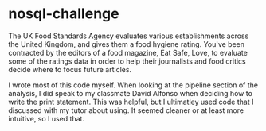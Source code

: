 # nosql-challenge

The UK Food Standards Agency evaluates various establishments across the United Kingdom, and gives them a food hygiene rating. You've been contracted by the editors of a food magazine, Eat Safe, Love, to evaluate some of the ratings data in order to help their journalists and food critics decide where to focus future articles.

I wrote most of this code myself. When looking at the pipeline section of the analysis, I did speak to my classmate David Alfonso when deciding how to write the print statement. This was helpful, but I ultimatley used code that I discussed with my tutor about using. It seemed cleaner or at least more intuitive, so I used that.
